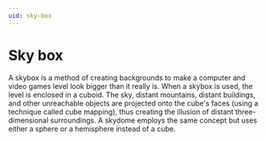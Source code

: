 ```yaml
---
uid: sky-box
---
```


# Sky box

A skybox is a method of creating backgrounds to make a computer and video games level look bigger than it really is. When a skybox is used, the level is enclosed in a cuboid. The sky, distant mountains, distant buildings, and other unreachable objects are projected onto the cube's faces (using a technique called cube mapping), thus creating the illusion of distant three-dimensional surroundings. A skydome employs the same concept but uses either a sphere or a hemisphere instead of a cube.